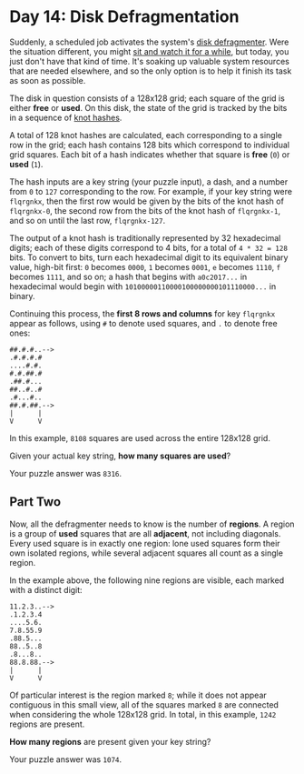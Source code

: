 # Day 14: Disk Defragmentation
Suddenly, a scheduled job activates the system's
[disk defragmenter](https://en.wikipedia.org/wiki/Defragmentation).
Were the situation different, you might
[sit and watch it for a while](https://www.youtube.com/watch?v=kPv1gQ5Rs8A&t=37),
but today, you just don't have that kind of time. It's soaking up
valuable system resources that are needed elsewhere, and so the only
option is to help it finish its task as soon as possible.

The disk in question consists of a 128x128 grid; each square of the
grid is either __free__ or __used__. On this disk, the state of the
grid is tracked by the bits in a sequence of
[knot hashes](https://adventofcode.com/2017/day/10).

A total of 128 knot hashes are calculated, each corresponding to a
single row in the grid; each hash contains 128 bits which correspond
to individual grid squares. Each bit of a hash indicates whether that
square is __free__ (`0`) or __used__ (`1`).

The hash inputs are a key string (your puzzle input), a dash, and a
number from `0` to `127` corresponding to the row. For example,
if your key string were `flqrgnkx`, then the first row would be
given by the bits of the knot hash of `flqrgnkx-0`, the second row
from the bits of the knot hash of `flqrgnkx-1`, and so on until the
last row, `flqrgnkx-127`.

The output of a knot hash is traditionally represented by 32
hexadecimal digits; each of these digits correspond to 4 bits, for a
total of `4 * 32 = 128` bits. To convert to bits, turn each
hexadecimal digit to its equivalent binary value, high-bit first:
`0` becomes `0000`, `1` becomes `0001`, `e` becomes `1110`, `f`
becomes `1111`, and so on; a hash that begins with `a0c2017...`
in hexadecimal would begin with `10100000110000100000000101110000...`
in binary.

Continuing this process, the __first 8 rows and columns__
for key `flqrgnkx` appear as follows, using `#` to denote used
squares, and `.` to denote free ones:

```
##.#.#..-->
.#.#.#.#
....#.#.
#.#.##.#
.##.#...
##..#..#
.#...#..
##.#.##.-->
|      |
V      V
```

In this example, `8108` squares are used across the entire 128x128 grid.

Given your actual key string, __how many squares are used__?

Your puzzle answer was `8316`.

## Part Two
Now, all the defragmenter needs to know is the number of __regions__.
A region is a group of __used__ squares that are all __adjacent__,
not including diagonals. Every used square is in exactly one
region: lone used squares form their own isolated regions, while
several adjacent squares all count as a single region.

In the example above, the following nine regions are visible, each marked with a distinct digit:

```
11.2.3..-->
.1.2.3.4
....5.6.
7.8.55.9
.88.5...
88..5..8
.8...8..
88.8.88.-->
|      |
V      V
```

Of particular interest is the region marked `8`; while it does not
appear contiguous in this small view, all of the squares marked `8`
are connected when considering the whole 128x128 grid. In total,
in this example, `1242` regions are present.

__How many regions__ are present given your key string?

Your puzzle answer was `1074`.